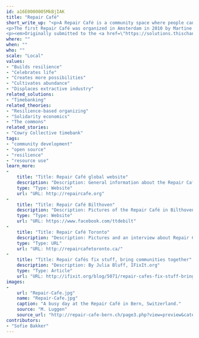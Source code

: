 ```yaml
---
id: a16E0000005MkBjIAK
title: "Repair Café"
short_write_up: "<p>A Repair Café is a community space where people can come to repair their broken electrical equipment, clothes, bikes, toys, or anything else, with help from volunteering local repair experts. Repair Cafés foster local community, with all ages mixing to fix together and learn from each other in a fun, informal environment. They contribute to fostering a more economically and environmentally sustainable and resilient way of life for participants.</p>
<p>The first Repair Café was organized in Amsterdam in 2010 by Martine Postma. Now there are about 750 all over the world. It is very easy to start one. All you need is a space, some tools and a couple of passionate repair volunteers. We have found there is an abundance of all of these.</p>
<p><em>Originally submitted to the <a href=\"https://solutions.thischangeseverything.org/#idealab/submitted/repair-caf%C3%A9\">Beautiful Solutions lab</a></em></p>"
where: ""
when: ""
who: ""
scale: "Local"
values:
- "Builds resilience"
- "Celebrates life"
- "Creates more possibilities"
- "Cultivates abundance"
- "Displaces extractive industry"
related_solutions:
- "Timebanking"
related_theories:
- "Resilience-based organizing"
- "Solidarity economics"
- "The commons"
related_stories:
- "Cowry Collective timebank"
tags:
- "community development"
- "open source"
- "resilience"
- "resource use"
learn_more:
-
    title: "Title: Repair Café global website"
    description: "Description: General information about the Repair Café movement and support in setting one up yourself"
    type: "Type: Website"
    url: "URL: http://repaircafe.org"
-
    title: "Title: Repair Café Bilthoven"
    description: "Description: Pictures of the Repair Café in Bilthoven, Netherlands"
    type: "Type: Website"
    url: "URL: https://www.facebook.com/ttdebilt"
-
    title: "Title: Repair Café Toronto"
    description: "Description: Pictures and an interview about Repair Café Toronto"
    type: "Type: URL"
    url: "URL: http://repaircafetoronto.ca/"
-
    title: "Title: Repair Cafés fix stuff, bring communities together"
    description: "Description: By Julia Bluff, IFixIt.org"
    type: "Type: Article"
    url: "URL: http://ifixit.org/blog/5071/repair-cafes-fix-stuff-bring-communities-together/"
images:
-
    url: "Repair-Cafe.jpg"
    name: "Repair-Cafe.jpg"
    caption: "A busy day at the Repair Café in Bern, Switzerland."
    source: "M. Luggen"
    source_url: "http://repair-cafe-bern.ch/page3.php?view=preview&category=1&image=2"
contributors:
- "Sofie Bakker"
---
```

